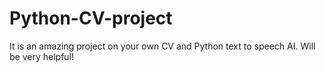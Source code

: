 # Python-CV-project
It is an amazing project on your own CV and Python text to speech AI. Will be very helpful!
